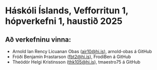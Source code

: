 # Háskóli Íslands, Vefforritun 1, hópverkefni 1, haustið 2025
## Að verkefninu vinna:
- Arnold Ian Rency Licuanan Obas (air10@hi.is), arnold-obas á GitHub
- Fróði Benjamín Þrastarson (fbt2@hi.is), FrodiBen á GitHub
- Theódór Helgi Kristinsson (thk105@hi.is), tmaestro75 á GitHub
